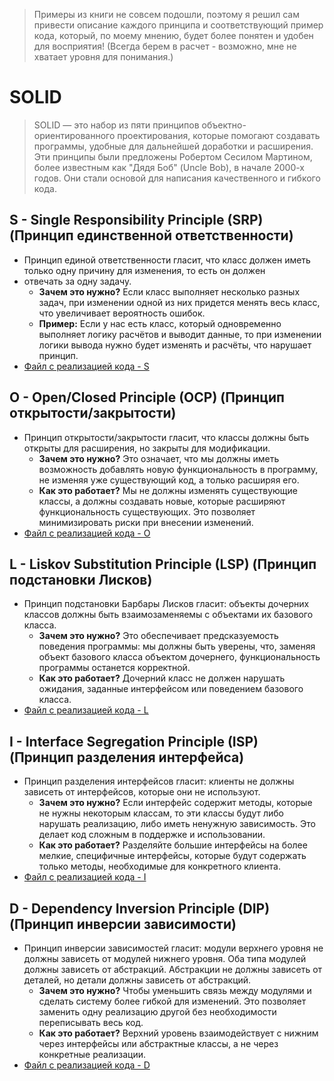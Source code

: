 > Примеры из книги не совсем подошли, поэтому я решил сам привести описание каждого принципа и соответствующий
> пример кода, который, по моему мнению, будет более понятен и удобен для восприятия!
(Всегда берем в расчет - возможно, мне не хватает уровня для понимания.)

# SOLID

> SOLID — это набор из пяти принципов объектно-ориентированного проектирования, которые помогают создавать программы,
> удобные для дальнейшей доработки и расширения. Эти принципы были предложены Робертом Сесилом Мартином,
> более известным как "Дядя Боб" (Uncle Bob), в начале 2000-х годов. Они стали основой для написания качественного и
> гибкого кода.

## S - Single Responsibility Principle (SRP) (Принцип единственной ответственности)

- Принцип единой ответственности гласит, что класс должен иметь только одну причину для изменения, то есть он должен
- отвечать за одну задачу.
    - **Зачем это нужно?** Если класс выполняет несколько разных задач, при изменении одной из них придется менять весь
      класс, что увеличивает вероятность ошибок.
    - **Пример:** Если у нас есть класс, который одновременно выполняет логику расчётов и выводит данные, то при
      изменении логики вывода нужно будет изменять и расчёты, что нарушает принцип.
- [Файл с реализацией кода - S](https://github.com/COD-e-x/design_patterns_lab/blob/main/design_patterns_immersion_book/solid_principles/single_responsibility_principle.py)

## O - Open/Closed Principle (OCP) (Принцип открытости/закрытости)

- Принцип открытости/закрытости гласит, что классы должны быть открыты для расширения, но закрыты для модификации.
    - **Зачем это нужно?** Это означает, что мы должны иметь возможность добавлять новую функциональность в программу,
      не изменяя уже существующий код, а только расширяя его.
    - **Как это работает?** Мы не должны изменять существующие классы, а должны создавать новые, которые расширяют
      функциональность существующих. Это позволяет минимизировать риски при внесении изменений.
- [Файл с реализацией кода - O](https://github.com/COD-e-x/design_patterns_lab/blob/main/design_patterns_immersion_book/solid_principles/open_closed_principle.py)

## L - Liskov Substitution Principle (LSP) (Принцип подстановки Лисков)

- Принцип подстановки Барбары Лисков гласит: объекты дочерних классов должны быть взаимозаменяемы с объектами их
  базового класса.
    - **Зачем это нужно?** Это обеспечивает предсказуемость поведения программы: мы должны быть уверены, что, заменяя
      объект базового класса объектом дочернего, функциональность программы останется корректной.
    - **Как это работает?** Дочерний класс не должен нарушать ожидания, заданные интерфейсом или поведением базового
      класса.
- [Файл с реализацией кода - L](https://github.com/COD-e-x/design_patterns_lab/blob/main/design_patterns_immersion_book/solid_principles/liskov_substitution_principle.py)

## I - Interface Segregation Principle (ISP) (Принцип разделения интерфейса)

- Принцип разделения интерфейсов гласит: клиенты не должны зависеть от интерфейсов, которые они не используют.
    - **Зачем это нужно?** Если интерфейс содержит методы, которые не нужны некоторым классам, то эти классы будут либо
      нарушать реализацию, либо иметь ненужную зависимость. Это делает код сложным в поддержке и использовании.
    - **Как это работает?** Разделяйте большие интерфейсы на более мелкие, специфичные интерфейсы, которые будут содержать
      только методы, необходимые для конкретного клиента.
- [Файл с реализацией кода - I](https://github.com/COD-e-x/design_patterns_lab/blob/main/design_patterns_immersion_book/solid_principles/interface_segregation_principle.py)

## D - Dependency Inversion Principle (DIP) (Принцип инверсии зависимости)

- Принцип инверсии зависимостей гласит: модули верхнего уровня не должны зависеть от модулей нижнего уровня. 
    Оба типа модулей должны зависеть от абстракций. Абстракции не должны зависеть от деталей, но детали должны 
    зависеть от абстракций.
    - **Зачем это нужно?** Чтобы уменьшить связь между модулями и сделать систему более гибкой для изменений. Это позволяет 
        заменить одну реализацию другой без необходимости переписывать весь код.
    - **Как это работает?** Верхний уровень взаимодействует с нижним через интерфейсы или абстрактные классы, а не через 
        конкретные реализации.
- [Файл с реализацией кода - D](https://github.com/COD-e-x/design_patterns_lab/blob/main/design_patterns_immersion_book/solid_principles/dependency_inversion_principle.py)
